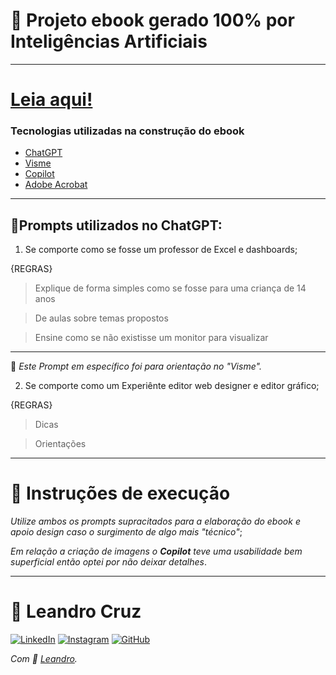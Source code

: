 # 📑 Projeto ebook gerado 100% por Inteligências Artificiais
---
# [Leia aqui!](#output/Ebook-projeto-dio.pdf)

### Tecnologias utilizadas na construção do ebook
 - [ChatGPT](https://chat.openai.com/)
 - [Visme](https://dashboard.visme.co/v2/login)
 - [Copilot](https://copilot.microsoft.com/)
 - [Adobe Acrobat](https://www.adobe.com/br/acrobat/complete-pdf-solution.html?mv=search&ef_id=743b4197c0921108e11827d81ba563eb:G:s&s_kwcid=AL!3085!10!79371200754726!79371506881924&msclkid=743b4197c0921108e11827d81ba563eb)
---
## 🤖Prompts utilizados no ChatGPT:
1. Se comporte como se fosse um professor de Excel e dashboards;

{REGRAS}
> Explique de forma simples como se fosse para uma criança de 14 anos

> De aulas sobre temas propostos

> Ensine como se não existisse um monitor para visualizar
---
 🔽 *_Este Prompt em específico foi para orientação no "Visme"._*

2. Se comporte como um Experiênte editor web designer e editor gráfico;

{REGRAS}
> Dicas

> Orientações
---
# 📄 Instruções de execução

*_Utilize ambos os prompts supracitados para a elaboração do ebook e apoio design caso o surgimento de algo mais "técnico"_*;

*_Em relação a criação de imagens o **Copilot** teve uma usabilidade bem superficial então optei por não deixar detalhes_*.

---
# 🥷 Leandro Cruz
[![LinkedIn](https://img.shields.io/badge/LinkedIn-0077B5?style=for-the-badge&logo=linkedin&logoColor=white)](https://www.linkedin.com/in/leandro-cruz-9ab17a2b3/)
[![Instagram](https://img.shields.io/badge/-Instagram-%23E4405F?style=for-the-badge&logo=instagram&logoColor=white)](https://www.instagram.com/leanddro_cruz/)
[![GitHub](https://img.shields.io/badge/GitHub-100000?style=for-the-badge&logo=github&logoColor=white)](https://github.com/Cruzzleo)

*_Com 💙 [Leandro](https://github.com/Cruzzleo)._*
